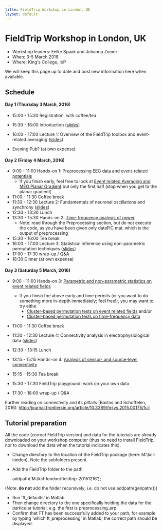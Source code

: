 ```yaml
---
title: FieldTrip Workshop in London, UK
layout: default
---
```


# FieldTrip Workshop in London, UK

*  Workshop leaders: Eelke Spaak and Johanna Zumer
*  When: 3-5 March 2016
*  Where: King's College, IoP

We will keep this page up to date and post new information here when available.

## Schedule

####  Day 1 (Thursday 3 March, 2016)

*  15:00 - 15:30		Registration, with coffee/tea
*  15:30 - 16:00		Introduction ([slides](https://dl.dropboxusercontent.com/u/4023322/kcl-london-slides/0_overview_Eelke.pptx))
*  16:00 - 17:00		Lecture 1: Overview of the FieldTrip toolbox and event-related averaging ([slides](https://dl.dropboxusercontent.com/u/4023322/kcl-london-slides/1_Intro_preprocessingEEG_Johanna_KCLondon.pptx))

*  Evening		Pub? (at own expense)

#### Day 2 (Friday 4 March, 2016)

*  9:00 - 11:00		Hands-on 1: [Preprocessing EEG data and event-related potentials](/tutorial/preprocessing_ERP)
    * If you finish early, feel free to look at [Event related Averaging and MEG Planar Gradient](/tutorial/eventrelatedaveraging) but only the first half (stop when you get to the planar gradient)
*  11:00 - 11:30		Coffee break
*  11:30 - 12:30		Lecture 2: Fundamentals of neuronal oscillations and synchrony ([slides](https://dl.dropboxusercontent.com/u/4023322/kcl-london-slides/2_frequency_oscillations_johanna_KCLondon.pptx))
*  12:30 - 13:30		Lunch
*  13:30 - 15:30		Hands-on 2: [Time-frequency analysis of power](/tutorial/TimeFrequencyAnalysis)
    * Note: read through the Preprocessing section, but do not execute the code, as you have been given only dataFIC.mat, which is the output of preprocessing
*  15:30 - 16:00		Tea break
*  16:00 - 17:00		Lecture 3: Statistical inference using non-parametric permutation techniques ([slides](https://dl.dropboxusercontent.com/u/4023322/kcl-london-slides/3.%20cluster%20statistics%20%28Eelke%29.pptx))
*  17:00 - 17:30		wrap-up / Q&A
*  18:30			Dinner (at own expense)

#### Day 3 (Saturday 5 March, 2016)

*  9:00 - 11:00		Hands-on 3: [Parametric and non-parametric statistics on event related fields](/tutorial/EventRelatedStatistics)
      * If you finish the above early and time permits (or you want to do something more in-depth immediately; feel free!), you may want to try eithe
        * [Cluster-based permutation tests on event related fields](/tutorial/cluster_permutation_timelock) and/or
        * [Cluster-based permutation tests on time-frequency data](/tutorial/cluster_permutation_freq)

*  11:00 - 11:30		Coffee break

*  11:30 - 12:30		Lecture 4: Connectivity analysis in electrophysiological data ([slides](https://dl.dropboxusercontent.com/u/4023322/kcl-london-slides/4.%20connectivity%20analysis%20%28Eelke%29.pptx))

*  12:30 - 13:15		Lunch
*  13:15 - 15:15		Hands-on 4: [Analysis of sensor- and source-level connectivity](/tutorial/connectivity)
*  15:15 - 15:30		Tea break
*  15:30 - 17:30		FieldTrip playground: work on your own data
*  17:30 - 18:00		wrap-up / Q&A

Further reading on connectivity and its pitfalls (Bastos and Schoffelen, 2016):  http://journal.frontiersin.org/article/10.3389/fnsys.2015.00175/full

## Tutorial preparation

All the code (correct FieldTrip version) and data for the tutorials are already downloaded on your workshop computer (thus no need to install FieldTrip, nor to download the data when the tutorial indicates this).

*  Change directory to the location of the FieldTrip package (here: M:\kcl-london).  Note the subfolders present.
*  Add the FieldTrip folder to the path

    addpath('M:/kcl-london/fieldtrip-20151216');

(Note: **do not** add the folder recursively; i.e. do not use addpath(genpath()))

*  Run 'ft_defaults' in Matlab.
*  Then change directory to the one specifically holding the data for the particular tutorial, e.g. the first is preprocessing_erp.
*  Confirm that FT has been successfully added to your path, for example by typing 'which ft_preprocessing' in Matlab; the correct path should be displayed.
